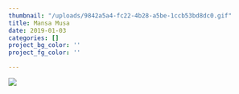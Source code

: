 ```yaml
---
thumbnail: "/uploads/9842a5a4-fc22-4b28-a5be-1ccb53bd8dc0.gif"
title: Mansa Musa
date: 2019-01-03
categories: []
project_bg_color: ''
project_fg_color: ''

---
```

![](/uploads/markus-spiske-516263-unsplash.jpg)